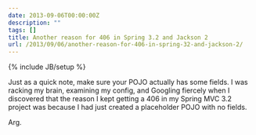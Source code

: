 ```yaml
---
date: 2013-09-06T00:00:00Z
description: ""
tags: []
title: Another reason for 406 in Spring 3.2 and Jackson 2
url: /2013/09/06/another-reason-for-406-in-spring-32-and-jackson-2/
---
```


{% include JB/setup %}

Just as a quick note, make sure your POJO actually has some fields. I was
racking my brain, examining my config, and Googling fiercely when I
discovered that the reason I kept getting a 406 in my Spring MVC 3.2 project
was because I had just created a placeholder POJO with no fields.

Arg.
